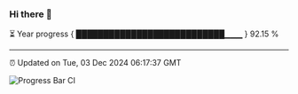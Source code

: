 ### Hi there 👋

⏳ Year progress { ███████████████████████████▁▁▁ } 92.15 %

---

⏰ Updated on Tue, 03 Dec 2024 06:17:37 GMT

![Progress Bar CI](https://github.com/code-lakshay/GitHub-Actions-Demo/workflows/Progress%20Bar%20CI/badge.svg)
